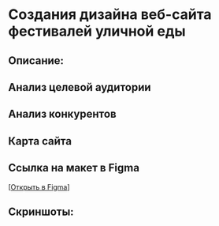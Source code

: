 # Создания дизайна веб-сайта фестивалей уличной еды

## Описание:
## Анализ целевой аудитории
## Анализ конкурентов
## Карта сайта
## Ссылка на макет в Figma
[[Открыть в Figma](https://www.figma.com/design/R0YI7VVeclQTquqY6f75H1/Untitled?node-id=0-1&p=f&t=wGptOSa2A8P0VX5B-0)]
## Скриншоты:
